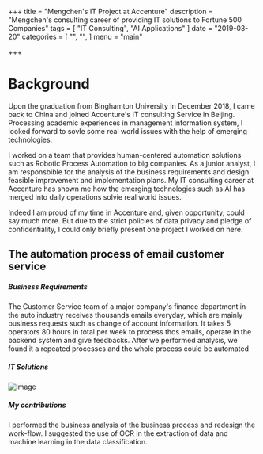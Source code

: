 +++
title = "Mengchen's IT Project at Accenture"
description = "Mengchen's consulting career of providing IT solutions  to  Fortune 500 Companies"
tags = [
    "IT Consulting",  "AI Applications"
]
date = "2019-03-20"
categories = [
    "",
    "",
]
menu = "main"

+++

# **Background**

Upon the graduation from Binghamton University in December 2018, I came back to China and joined Accenture's IT consulting Service in Beijing. Processing academic experiences in management information system, I looked forward to sovle some real world issues with the help of emerging technologies. 

I worked on a team that provides human-centered automation solutions such as Robotic Process Automation to big companies. As a junior analyst, I am responsbible for the analysis of the business requirements and design feasible improvement and implementation plans. My IT consulting career at Accenture has shown me how the emerging technologies such as AI has merged into daily operations solvie real world issues.

Indeed I am proud of my time in Accenture and, given opportunity, could say much more. But due to the strict policies of data privacy and pledge of confidentiality, I could only briefly present one project I worked on here.



## **The automation process of email customer service**

##### Business Requirements

The Customer Service team of a major company's finance department in the auto industry receives thousands emails everyday, which are mainly business requests such as change of account information. It takes 5 operators 80 hours in total per week to process thos emails, operate in the backend system and give feedbacks. After we performed analysis, we found it a repeated processes and the whole process could be automated 

##### IT Solutions

![image](/images/Accenture2.jpg)

##### My contributions

I performed the business analysis of the business process and redesign the work-flow. I suggested the use of OCR in the extraction of data and machine learning in the data classification.



